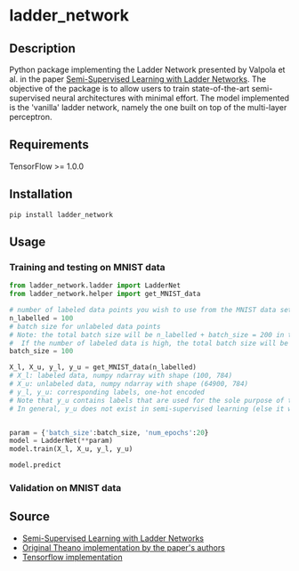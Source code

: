 # ladder_network

## Description
Python package implementing  the Ladder Network presented by Valpola et al. in the paper [Semi-Supervised Learning with Ladder Networks](https://arxiv.org/abs/1507.02672). The objective of the package is to allow users to train state-of-the-art semi-supervised neural architectures with minimal effort. The model implemented is the 'vanilla' ladder network, namely the one built on top of the multi-layer perceptron.

## Requirements
TensorFlow >= 1.0.0
## Installation
`pip install ladder_network`
## Usage

### Training and testing on MNIST data
```python
from ladder_network.ladder import LadderNet
from ladder_network.helper import get_MNIST_data

# number of labeled data points you wish to use from the MNIST data set
n_labelled = 100
# batch size for unlabeled data points
# Note: the total batch size will be n_labelled + batch_size = 200 in this case.
#  If the number of labeled data is high, the total batch size will be high as well and this may cause memory issues. This will be fixed in later releases.
batch_size = 100

X_l, X_u, y_l, y_u = get_MNIST_data(n_labelled)
# X_l: labeled data, numpy ndarray with shape (100, 784)
# X_u: unlabeled data, numpy ndarray with shape (64900, 784)
# y_l, y_u: corresponding labels, one-hot encoded
# Note that y_u contains labels that are used for the sole purpose of testing.
# In general, y_u does not exist in semi-supervised learning (else it would be supervised learning)


param = {'batch_size':batch_size, 'num_epochs':20}
model = LadderNet(**param)
model.train(X_l, X_u, y_l, y_u)

model.predict

```
### Validation on MNIST data

## Source
* [Semi-Supervised Learning with Ladder Networks](https://arxiv.org/abs/1507.02672)
* [Original Theano implementation by the paper's authors](https://github.com/CuriousAI/ladder)
* [Tensorflow implementation](https://github.com/rinuboney/ladder)

